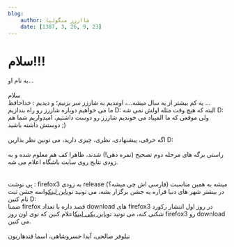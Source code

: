 ```yaml
---
blog:
    author: شااززز منگولیا
    date: [1387, 3, 26, 9, 23]
---
```

# سلام!!!

<div class="cnt">
به نام او...<br/><br/>سلام<br/>یه کم بیشتر از یه سال میشه...، اومدیم به شاززز سر بزنیم؛ و دیدیم : خداحافظ ...<br/>ما می خواهیم دوباره شاززز رو راه بندازیم D: البته که هیچ وقت مثله اولش نمی شه D: ولی موقعی که ما المپیاد می خوندیم شاززز رو دوست داشتیم، امیدواریم شما هم دوستش داشته باشید ;)<br/><br/>اگه حرفی، پیشنهادی، نظری، چیزی دارید، می تونین نظر بذارین D:<br/><br/>راستی برگه های مرحله دوم تصحیح (نمره دهی!) شدند، ظاهرا کف هم معلوم شده و به زودی نتایج روی سایت باشگاه اعلام می شه.<br/><br/><br/>پی نوشت : firefox3 به زودی release (فارسی اش چی میشه؟) میشه به همین مناسبت در بیشتر شهر های دنیا قراره یه جشن برگزار بشه، می تونید توی<a href="http://blog.mozillafirefox.ir/2008/06/blog-post_05.html">این لینک</a>واسه جشن ثبت نام کنین D:<br/>ضمنا firefox قصد داره با تعداد download های firefox3 در روز اول انتشار رکورد شکنی کنه، می تونید توی<a href="http://www.spreadfirefox.com/en-US/worldrecord/">این یکی لینک</a>اعلام کنین که توی اون روز firefox3 رو download می کنین.<br/><br/>نیلوفر صالحی، آیدا خسروشاهی، اسما قندهاریون<br/><br/>
</div>
